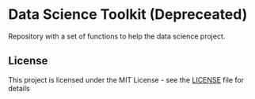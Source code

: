 # Data Science Toolkit (Depreceated)
Repository with a set of functions to help the data science project.

## License

This project is licensed under the MIT License - see the [LICENSE](LICENSE) file for details
